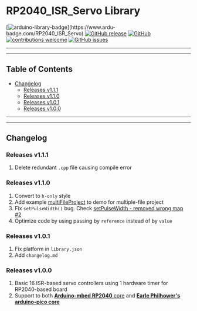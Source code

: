 # RP2040_ISR_Servo Library

[![arduino-library-badge](https://www.ardu-badge.com/badge/RP2040_ISR_Servo.svg?)](https://www.ardu-badge.com/RP2040_ISR_Servo)
[![GitHub release](https://img.shields.io/github/release/khoih-prog/RP2040_ISR_Servo.svg)](https://github.com/khoih-prog/RP2040_ISR_Servo/releases)
[![GitHub](https://img.shields.io/github/license/mashape/apistatus.svg)](https://github.com/khoih-prog/RP2040_ISR_Servo/blob/main/LICENSE)
[![contributions welcome](https://img.shields.io/badge/contributions-welcome-brightgreen.svg?style=flat)](#Contributing)
[![GitHub issues](https://img.shields.io/github/issues/khoih-prog/RP2040_ISR_Servo.svg)](http://github.com/khoih-prog/RP2040_ISR_Servo/issues)

---
---

## Table of Contents

* [Changelog](#changelog)
  * [Releases v1.1.1](#releases-v111)
  * [Releases v1.1.0](#releases-v111)
  * [Releases v1.0.1](#releases-v101)
  * [Releases v1.0.0](#releases-v100)
 
---
---

## Changelog

### Releases v1.1.1

1. Delete redundant `.cpp` file causing compile error

### Releases v1.1.0

1. Convert to `h-only` style
2. Add example [multiFileProject](examples/multiFileProject) to demo for multiple-file project
3. Fix `setPulseWidth()` bug. Check [setPulseWidth - removed wrong map #2](https://github.com/khoih-prog/RP2040_ISR_Servo/pull/2)
4. Optimize code by using passing by `reference` instead of by `value`

### Releases v1.0.1

1. Fix platform in `library.json`
2. Add `changelog.md`

### Releases v1.0.0

1. Basic 16 ISR-based servo controllers using 1 hardware timer for RP2040-based board
2. Support to both [**Arduino-mbed RP2040** core](https://github.com/arduino/ArduinoCore-mbed) and [**Earle Philhower's arduino-pico core**](https://github.com/earlephilhower/arduino-pico)


